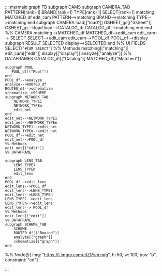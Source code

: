 ::: mermaid
graph TB
    subgraph CAMS
	subgraph CAMERA_TAB
		PATTERN[rank=1]
		BRAND[rank=1]
		TYPE[rank=1]
		SELECT[rank=1]
		matching
		MATCHED_df
		edit_cam
	PATTERN-->matching
	BRAND-->matching
	TYPE-->matching
	end
	subgraph CAMERA
		load[["load"]]
		GSHEET_gs[("Gsheet")]
		GSHEET_gs-->load
		load-->CATALOG_df
	CATALOG_df-->matching
	end
	end
	%% CAMERA
	matching-->MATCHED_df
	MATCHED_df-->edit_cam
	edit_cam--> SELECT
	SELECT-->edit_cam
	edit_cam-->POOL_df
	POOL_df-->display
	subgraph RESULT
		SELECTED
		display-->SELECTED
	end
	%% UI FIELDS
	SELECT["`#CAM SELECT`"]
	%% Methods
	matching[["matching"]]
	edit_cam[["edit"]]
	display[["display"]]
	analyze[["analyze"]]
	%% DATAFRAMES
	CATALOG_df[("Catalog")]
	MATCHED_df[("Matched")] 
	
    subgraph POOL
       POOL_df[("Pool")] 
	end
	POOL_df-->analyze
	analyze-->ROUTED_df
	ROUTED_df-->schematize
	schematize-->SCHEME
	subgraph NETWORK_TAB
		NETWORK_TYPE1
		NETWORK_TYPEn
		edit_net
	end
	edit_net-->NETWORK_TYPE1
	edit_net-->NETWORK_TYPEn
	NETWORK_TYPE1-->edit_net
	NETWORK_TYPEn-->edit_net
	POOL_df-->edit_net
	edit_net-->POOL_df
	%% Methods
	edit_net[["edit"]]
    %% DATAFRAME

	subgraph LENS_TAB
		LENS_TYPE1
		LENS_TYPEn
		edit_lens
	end
	POOL_df-->edit_lens
	edit_lens-->POOL_df
	edit_lens-->LENS_TYPE1
	edit_lens-->LENS_TYPEn
	LENS_TYPE1-->edit_lens
	LENS_TYPEn-->edit_lens
	edit_lens--> POOL_df
	%% Methods
	edit_lens[["edit"]]
    %% DATAFRAME
	subgraph SCHEME_TAB
		SCHEME
       	ROUTED_df[("Routed")] 
	   	analyze[["graph"]]
	   	schematize[["graph"]]
	end
%% Node@{ img: "https://i.imgur.com/ctZI7sm.png", h: 50, w: 100, pos: "b", constraint: "on"}

:::